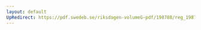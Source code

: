 ```yaml
---
layout: default
UpRedirect: https://pdf.swedeb.se/riksdagen-volumeG-pdf/198788/reg_198788__reg_04/reg_198788__reg_04_0001.pdf
---
```

